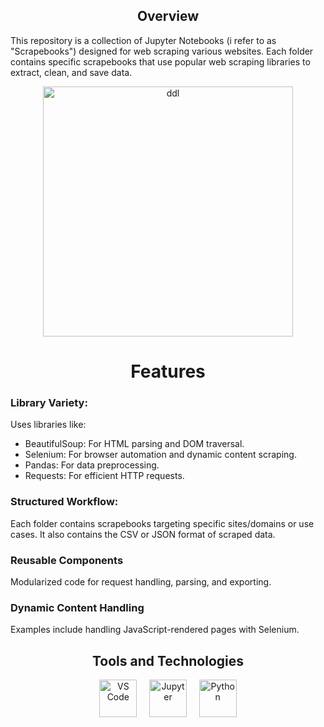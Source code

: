 <h2 align="center"> Overview</h2>
This repository is a collection of Jupyter Notebooks (i refer to as "Scrapebooks") designed for web scraping various websites. Each folder contains specific scrapebooks that use popular web scraping libraries to extract, clean, and save data.

<p align="center">
  <img src="https://media3.giphy.com/media/v1.Y2lkPTc5MGI3NjExZzVycTg4Z3FqMXdiZTFidWRhYTJ6N2RicnI5M25ubG9mc2pjOGFpZSZlcD12MV9pbnRlcm5hbF9naWZfYnlfaWQmY3Q9Zw/LaVp0AyqR5bGsC5Cbm/giphy.gif" alt="ddl" width="400">
</p>
  
<h1 align="center"> Features </h1>

### Library Variety: 
Uses libraries like:
- BeautifulSoup: For HTML parsing and DOM traversal.
- Selenium: For browser automation and dynamic content scraping.
- Pandas: For data preprocessing.
- Requests: For efficient HTTP requests.

### Structured Workflow: 
Each folder contains scrapebooks targeting specific sites/domains or use cases. It also contains the CSV or JSON format of scraped data. 

### Reusable Components
Modularized code for request handling, parsing, and exporting.

### Dynamic Content Handling
Examples include handling JavaScript-rendered pages with Selenium.

<h2 align="center">Tools and Technologies</h2>
 
<p align="center">
  <img src="https://cdn.jsdelivr.net/gh/devicons/devicon/icons/vscode/vscode-original.svg" width="60" alt="VS Code" />
  &nbsp;&nbsp;&nbsp;
  <img src="https://cdn.jsdelivr.net/gh/devicons/devicon/icons/jupyter/jupyter-original.svg" width="60" alt="Jupyter" />
  &nbsp;&nbsp;&nbsp;
  <img src="https://cdn.jsdelivr.net/gh/devicons/devicon/icons/python/python-original.svg" width="60" alt="Python" />
</p>
